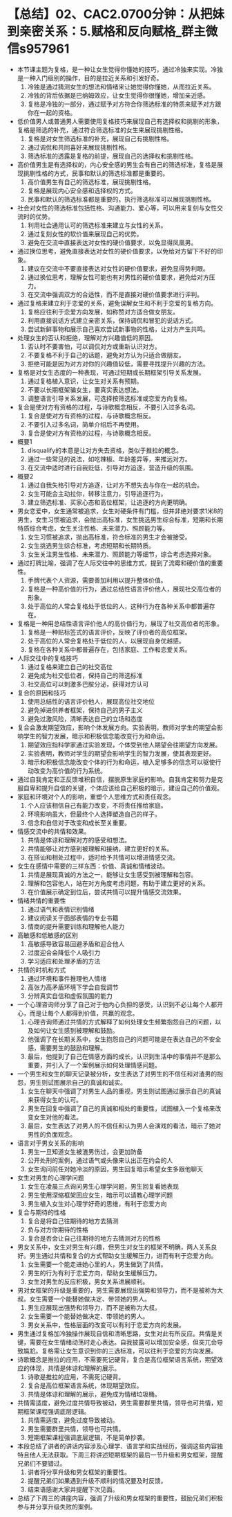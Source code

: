 # 【总结】02、CAC2.0700分钟：从把妹到亲密关系：5.赋格和反向赋格_群主微信s957961

-   本节课主题为复格，是一种让女生觉得你懂她的技巧，通过冷独来实现。冷独是一种入门级别的操作，目的是拉近关系和引发好奇。
    1.  冷独是通过猜测女生的想法和情绪来让她觉得你懂她，从而拉近关系。
    2.  冷独的背后依据是巴纳姆效应，让女生觉得你很懂她，增加亲近感。
    3.  复格是冷独的一部分，通过赋予对方符合你筛选标准的特质来赋予对方跟你在一起的资格。
-   低价值男人或普通男人需要使用复格技巧来展现自己有选择权和挑剔的形象，复格是筛选的补充，通过符合筛选标准的女生来展现挑剔性格。
    1.  复格是对女生筛选标准的补充，展现自己有挑剔性格。
    2.  通过调侃和共同喜好来展现挑剔性格。
    3.  筛选标准的透露是复格的前提，展现自己的选择权和挑剔性格。
-   高价值男生是有选择权的，内心安全感的男生会有自己的筛选标准，复格是展现挑剔性格的方式，民事和默认的筛选标准都是重要的。
    1.  高价值男生有自己的筛选标准，展现挑剔性格。
    2.  复格是展现内心安全感和选择权的方式。
    3.  民事和默认的筛选标准都是重要的，执行筛选标准可以展现挑剔性格。
-   社会对女性的筛选标准包括性格、沟通能力、爱心等，可以用来复刻与女性交流时的优势。
    1.  利用社会通用认可的筛选标准来建立与女性的关系。
    2.  通过复刻女性的软价值来展现自己的优势。
    3.  避免在交流中直接表达对女性的硬价值要求，以免显得凤凰男。
-   通过换位思考，避免直接表达对女性的硬价值要求，以免给对方留下不好的印象。
    1.  建议在交流中不要直接表达对女性的硬价值要求，避免显得势利眼。
    2.  通过换位思考，理解女性可能也有对男性的硬价值要求，避免给对方压力。
    3.  在交流中强调双方的合适性，而不是直接对硬价值要求进行评判。
-   通过复格来建立利于恋爱的关系，避免误解女生和不利于恋爱的复格方向。
    1.  复格应往利于恋爱方向发展，如称赞对方适合做女朋友。
    2.  利用直接说话方式建立亲密关系，保持调侃和冒犯的说话方式。
    3.  尝试新鲜事物和展示自己喜欢尝试新事物的性格，让对方产生共鸣。
-   处理女生的否认和拒绝，理解对方兴趣值低的原因。
    1.  否认时不要害怕，可以调侃对方或重新认识对方。
    2.  不要复格不利于自己的话题，避免对方认为只适合做朋友。
    3.  拒绝可能是因为对方对你的兴趣值较低，需要寻找提升兴趣的方法。
-   复格是对女生态度的一种表现，可通过短期或长期框架引导关系发展。
    1.  通过复格植入意识，让女生对关系有预期。
    2.  不要以长期框架骗女生，要真实表达想法。
    3.  调整语言引导关系发展，可选择按筛选标准或恋爱方向复格。
-   复合是使对方有资格的过程，与诗歌概念相反，不要引入过多名词。
    1.  复合是使对方有资格的过程，与诗歌概念相反。
    2.  不要引入过多名词，简单介绍后不再使用。
    3.  复合是使对方有资格的过程，与诗歌概念相反。
-   概要1
    1.  disqualify的本意是让对方失去资格，类似于推拉的概念。
    2.  通过一些常见的说法，如吃辣椒、年龄差异等，来推远对方。
    3.  在交流中适时进行自我贬低，引导对方追逐，营造升级的氛围。
-   概要2
    1.  通过自我失格引导对方追逐，让对方不想失去与你在一起的机会。
    2.  女生可能会主动拉你，转移注意力，引导追逐行为。
    3.  建立筛选标准、买家心态和高位框架，让追逐的方向更明确。
-   男女恋爱中，女生通常被追求，女生对硬条件有门槛，但并非绝对要求1米8的男生，女生习惯被追求，会抛出高标准，女生挑选男生综合标准，短期和长期特质综合考虑，女生关注性格、未来潜力、照顾能力等。
    1.  女生习惯被追求，抛出高标准，符合标准的男生才会被接受。
    2.  女生挑选男生综合标准，考虑短期和长期特质。
    3.  女生关注男生性格、未来潜力、照顾能力等细节，综合考虑选择对象。
-   通过打牌比喻，强调了在人际交往中的思维方式，提到了流霉和硬价值的重要性。
    1.  手牌代表个人资源，需要善加利用以提升整体价值。
    2.  复格是一种高价值的行为，通过总结性语言评价他人，展现社交高位者的形象。
    3.  处于高位的人常会复格处于低位的人，这种行为在各种关系中都普遍存在。
-   复格是一种用总结性语言评价他人的高价值行为，展现了社交高位者的形象。
    1.  复格是一种贴标签式的语言评价，反映了评价者的高位框架。
    2.  处于高位的人常会复格处于低位的人，以展现自身优越感。
    3.  复格在各种关系中都普遍存在，包括家庭、工作和恋爱关系。
-   人际交往中的复格技巧
    1.  通过复格来建立自己的社交高位
    2.  避免成为社交低位者，保持自己的筛选标准
    3.  社交高位可以刺激多巴胺分泌，获得对方认可
-   复合的原因和技巧
    1.  使用总结性的语言评价他人，展现高位社交地位
    2.  避免掉进供养者框架，保持自己的男子主义
    3.  避免过激风险，清晰表达自己的立场和态度
-   复合会激发期望效应，影响个体发展方向。实验表明，教师对学生的期望会影响学生的智力发展，暗示和积极信念能改变行为和命运。
    1.  期望效应指科学家通过实验发现，个体受到他人期望会往期望方向发展。
    2.  实验表明，教师对学生的期望会影响学生的智力发展，使其表现更好。
    3.  暗示和积极信念能改变个体的行为和命运，植入足够多的信念可以驱使行动改变为高价值的行为系统。
-   通过自我肯定和正反馈堆积自信，摆脱原生家庭的影响。自我肯定和努力是克服自卑和提升自信的关键，个体应该给自己积极的暗示，建设自己的价值观。
-   家庭和环境对个人的影响，重塑个人思维方式和责任观念。
    1.  个人应该相信自己有能力改变，不将责任推给家庭。
    2.  环境影响虽大，但最终个人选择塑造自己的样子。
    3.  信念和自信对于改变和成长至关重要。
-   情感交流中的共情和效果。
    1.  共情是体谅和理解对方的感受和想法。
    2.  共情能够让对方感到被理解和接纳，建立更好的关系。
    3.  在搭讪和相处过程中，适时给予共情可以增进情感交流。
-   女生在感情中需要的三样东西：价值、真诚和情绪波动。
    1.  共情是展现真诚的方法之一，能够让女生感受到被理解和包容。
    2.  理解和包容他人，站在对方角度考虑问题，有助于建立更好的关系。
    3.  在价值展示确定到位后，尝试共情可以提升情感交流效果。
-   情绪共情的重要性
    1.  通过语气和表情识别情绪
    2.  建议阅读关于面部表情的专业书籍
    3.  情商的提升需要训练和理解他人能力
-   高敏感和低敏感的区别
    1.  高敏感导致容易回避矛盾和迎合他人
    2.  过度迎合会降低个人吸引力
    3.  学习适应和处理矛盾的方法
-   共情的时机和方式
    1.  通过环境和事件推理他人情绪
    2.  高张力高矛盾环境下学会自我调节
    3.  分辨真实自信和虚假氛围的能力
-   一个心理咨询师分享了自己对于他内心负担的感受，认识到不必让每个人都开心，而是让每个人都得到价值，共赢的观念。
    1.  心理咨询师通过共情的方式解释了如何处理女生频繁抱怨自己的问题，以及如何让女生感到被理解和鼓励。
    2.  他强调了在长期关系中，女生抱怨自己的问题可能是在表达自己的不安全感，需要男生的鼓励和理解。
    3.  最后，他提到了自己在情感方面的成长，认识到生活中的事情并不是那么重要，并引入了一个案例展示如何处理情感问题。
-   一个男生和女生的聊天记录被分析，女生表达了对男生的不信任和对渣男的抱怨，男生则试图展示自己的真诚和诚实。
    1.  女生在聊天中强调了对男生人品的重视，男生则试图通过展示自己的真诚来获得女生的认可。
    2.  男生在回复中强调了自己的真诚和相处的重要性，试图植入一个复格来改变女生对他的看法。
    3.  最后，女生表达了对男人的不信任和认为男人会演戏的看法，暗示了她对男性的负面观念。
-   语言对于男女关系的影响
    1.  男生一旦知道女生被渣男伤过，会更加防备
    2.  公开处刑的案例，通过语气或头像来认出正在约会的人
    3.  女生询问前任对她冷淡的原因，男生回复暗示希望女生多跟他聊天
-   女生对男生的心理学问题
    1.  女生在凌晨三点询问男生心理学问题，男生回复看她表现
    2.  男生使用深缩框架回应女生，暗示可以请教心理学问题
    3.  男生植入女生对心理学好奇的思维，有利于恋爱方向
-   复合与期待的性格
    1.  复合是将自己往期待的地方去猜测
    2.  负与对方你期待的性格
    3.  复合是否会让自己往期待的地方去猜测对方的性格
-   男女关系中，女生对男生有兴趣，但男生对女生的框架不明确，两人关系良好。男生通过共情和复合的方式帮助女生缓解压力，进而有利于恋爱方向。
    1.  女生需要一个能走进她心里的人，男生做到了共情。
    2.  男生的行为有利于恋爱方向，帮助女生缓解压力。
    3.  女生对男生的反应积极，男女关系进展顺利。
-   男对女框架的升级是重要的，男生需要展现出强势和领导力，而不是被称为大叔。女生需要一个能替她做决定、带领她的男人。
    1.  男生应展现出强势和领导力，而不是被称为大叔。
    2.  女生需要一个能替她做决定、带领她的男人。
    3.  男女关系中，性格层面的改变可以有利于恋爱方向的发展。
-   男生通过复格加冷独操作展现自信和清晰思路，女生对此有所反应。共情是关键，需要在女生情绪动荡时走心表达。自我披露可以增加安全感，但突兀会导致尴尬。复格需让女生意识到你的三选标准，可以往利于恋爱的方向发展。
-   诗歌概念是推拉的应用，不需要死记硬背，复合是高位框架语言系统，期望效应的体现，共情是体谅和理解的展示。
    1.  诗歌是推拉的应用，不需死记硬背。
    2.  复合是高位框架语言系统，体现期望效应。
    3.  共情是体谅和理解的展示，避免成为情绪垃圾桶。
-   共情需适度，避免过度共情导致被动，男生需要群里共情，领导也可共情，短期框架课程强调底层逻辑。
    1.  共情需适度，避免过度导致被动。
    2.  男生需要群里共情，领导也可共情。
    3.  短期框架课程强调底层逻辑，不是简单抄袭。
-   本段总结了讲者的讲话内容涉及心理学、语言学和实战经历，强调这些内容独特且他人无法获取。下周三将讲述短期框架的最后一节升级和男女框架，提醒兄弟们不要错过。
    1.  讲者将分享升级和男女框架的重要性。
    2.  提醒兄弟们如果遇到升级不顺利的情况要及时反馈。
    3.  结束语感谢大家并提醒下次见面。
-   总结了下周三的讲座内容，强调了升级和男女框架的重要性，鼓励兄弟们积极参与并分享升级失败的案例。